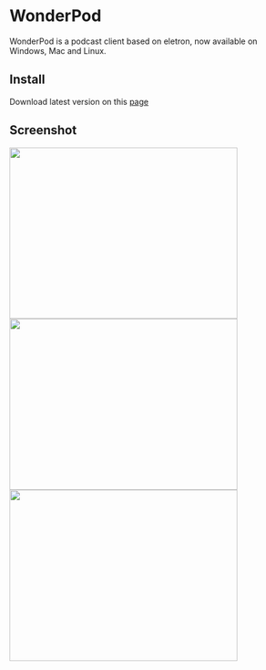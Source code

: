 # WonderPod

WonderPod is a podcast client based on eletron, now available on Windows, Mac and Linux.

## Install
Download latest version on this [page](https://github.com/Nate06/WonderPod/releases)

## Screenshot

<img src="http://7xnnn5.com1.z0.glb.clouddn.com/wonderpod-1-shadow-zip.png" width="400" height="300" />
<img src="http://7xnnn5.com1.z0.glb.clouddn.com/wonderpod-2-shadow-zip.png" width="400" height="300" />
<img src="http://7xnnn5.com1.z0.glb.clouddn.com/wonderpod-3-shadow-zip.png" width="400" height="300" />

